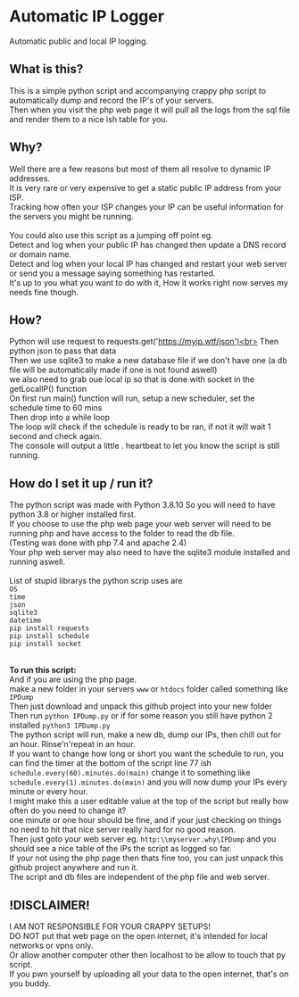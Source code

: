 # Automatic IP Logger
Automatic public and local IP logging.

## What is this? ##
This is a simple python script and accompanying crappy php script to
automatically dump and record the IP's of your servers.<br>
Then when you visit the php web page it will pull all the logs from the sql file
and render them to a nice ish table for you.<br>

## Why? ##
Well there are a few reasons but most of them all resolve to dynamic IP addresses.<br>
It is very rare or very expensive to get a static public IP address from your ISP.<br>
Tracking how often your ISP changes your IP can be useful information for the servers you might be running.<br><br>
You could also use this script as a jumping off point eg.<br>
Detect and log when your public IP has changed then update a DNS record or domain name.<br>
Detect and log when your local IP has changed and restart your web server or send you a message saying something has restarted.<br>
It's up to you what you want to do with it, How it works right now serves my needs fine though.<br>

## How? ##
Python will use request to requests.get('https://myip.wtf/json')<br>
Then python json to pass that data<br>
Then we use sqlite3 to make a new database file if we don't have one (a db file will be automatically made if one is not found aswell)<br>
we also need to grab oue local ip so that is done with socket in the getLocalIP() function<br>
On first run main() function will run, setup a new scheduler, set the schedule time to 60 mins<br>
Then drop into a while loop<br>
The loop will check if the schedule is ready to be ran, if not it will wait 1 second and check again.<br>
The console will output a little . heartbeat to let you know the script is still running.<br>

## How do I set it up / run it? ##
The python script was made with Python 3.8.10 So you will need to have python 3.8 or higher installed first.<br>
If you choose to use the php web page your web server will need to be running php and have access to the folder
to read the db file.<br>(Testing was done with php 7.4 and apache 2.4)<br>
Your php web server may also need to have the sqlite3 module installed and running aswell.<br><br>
List of stupid librarys the python scrip uses are<br>
`OS`<br>
`time`<br>
`json`<br>
`sqlite3`<br>
`datetime`<br>
`pip install requests`<br>
`pip install schedule`<br>
`pip install socket`<br><br>

**To run this script:**<br>
And if you are using the php page.<br>
make a new folder in your servers `www` or `htdocs` folder called something like `IPDump`<br>
Then just download and unpack this github project into your new folder<br>
Then run `python IPDump.py` or if for some reason you still have python 2 installed `python3 IPDump.py`<br>
The python script will run, make a new db, dump our IPs, then chill out for an hour. Rinse'n'repeat in an hour.<br>
If you want to change how long or short you want the schedule to run, you can find the timer at the bottom of the script line 77 ish `schedule.every(60).minutes.do(main)` change it to something like `schedule.every(1).minutes.do(main)` and you will now dump your IPs every minute or every hour.<br>
I might make this a user editable value at the top of the script but really how often do you need to change it?<br>
one minute or one hour should be fine, and if your just checking on things no need to hit that nice server really hard for no good reason.<br>
Then just goto your web server eg. `http:\\myserver.why\IPDump` and you should see a nice table of the IPs the script as logged so far.<br>
If your not using the php page then thats fine too, you can just unpack this github project anywhere and run it.<br>
The script and db files are independent of the php file and web server.<br>

## !DISCLAIMER! ##
I AM NOT RESPONSIBLE FOR YOUR CRAPPY SETUPS!<br>
DO NOT put that web page on the open internet, it's intended for local networks or vpns only.<br>
Or allow another computer other then localhost to be allow to touch that py script.<br>
If you pwn yourself by uploading all your data to the open internet, that's on you buddy.
